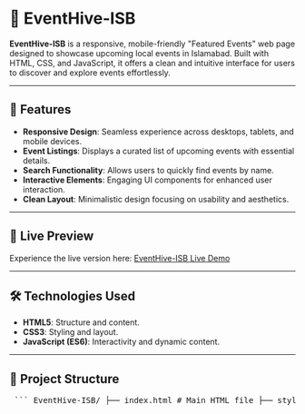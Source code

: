 # 🎉 EventHive-ISB

**EventHive-ISB** is a responsive, mobile-friendly "Featured Events" web page designed to showcase upcoming local events in Islamabad. Built with HTML, CSS, and JavaScript, it offers a clean and intuitive interface for users to discover and explore events effortlessly.



---

## 📌 Features

- **Responsive Design**: Seamless experience across desktops, tablets, and mobile devices.
- **Event Listings**: Displays a curated list of upcoming events with essential details.
- **Search Functionality**: Allows users to quickly find events by name.
- **Interactive Elements**: Engaging UI components for enhanced user interaction.
- **Clean Layout**: Minimalistic design focusing on usability and aesthetics.

---

## 🚀 Live Preview

Experience the live version here: [EventHive-ISB Live Demo](https://m-mustafa512.github.io/EventHive-ISB/)



---

## 🛠️ Technologies Used

- **HTML5**: Structure and content.
- **CSS3**: Styling and layout.
- **JavaScript (ES6)**: Interactivity and dynamic content.

---

## 📂 Project Structure

<pre> ``` EventHive-ISB/ ├── index.html # Main HTML file ├── style.css # Stylesheet ├── script.js # JavaScript functionality ├── .gitignore # Git ignore file └── README.md # Project documentation ``` </pre>
